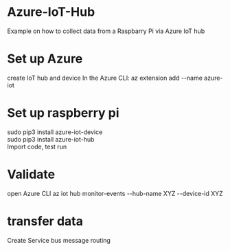 # Azure-IoT-Hub
Example on how to collect data from a Raspbarry Pi via Azure IoT hub 

# Set up Azure
create IoT hub and device
In the Azure CLI:
az extension add --name azure-iot

# Set up raspberry pi
sudo pip3 install azure-iot-device  
sudo pip3 install azure-iot-hub  
Import code, test run

# Validate
open Azure CLI
az iot hub monitor-events --hub-name XYZ --device-id XYZ

# transfer data
Create Service bus
message routing

